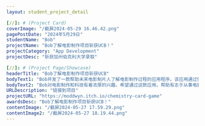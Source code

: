 ```yaml
---
layout: student_project_detail

[//]: # (Project Card)
coverImage: "/截屏2024-05-29 16.46.42.png"
pagePostDate: "2024年5月29日"
studentName: "Bob"
projectName: "Bob了解电影制作项目斩获UCB！"
projectCategory: "App Development"
projectDesc: "斩获加州伯克利大学录取"

[//]: # (Project Page/Showcase)
headerTitle: "Bob了解电影制作项目斩获UCB"
bodyText1: "Bob开发了一款帮助未来电影制片人了解电影制作过程的应用程序。该应用通过使用视频或图像作为输入，利用MediaPipe的对象检测模型来识别场景中的各种物体及其具体位置。"
bodyText2: "Bob对电影制作和科技有着浓厚的兴趣，希望通过这款应用，帮助有志于从事电影制作的学生更直观地理解电影道具的使用和角色的定位，从而提升他们的专业技能。"
URLDescription: "链接到项目"
projectURL: "https://moddwyn.itch.io/chemistry-card-game"
awardsDesc: "Bob了解电影制作项目斩获UCB！"
contentImage: "/截屏2024-05-27 17.59.29.png"
contentImage2: "/截屏2024-05-27 18.19.44.png"
---
```

